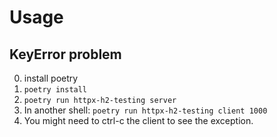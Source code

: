 # Usage

## KeyError problem

0. install poetry
1. `poetry install`
2. `poetry run httpx-h2-testing server`
3. In another shell: `poetry run httpx-h2-testing client 1000`
4. You might need to ctrl-c the client to see the exception.
